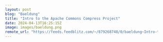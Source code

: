 ```yaml
---
layout: post
blog: "Baeldung"
title: "Intro to the Apache Commons Compress Project"
date: 2024-04-13T16:25:15Z
image: images/baeldung.png
remote_url: "https://feeds.feedblitz.com/~/879268748/0/baeldung~Intro-to-the-Apache-Commons-Compress-Project"
---
```

